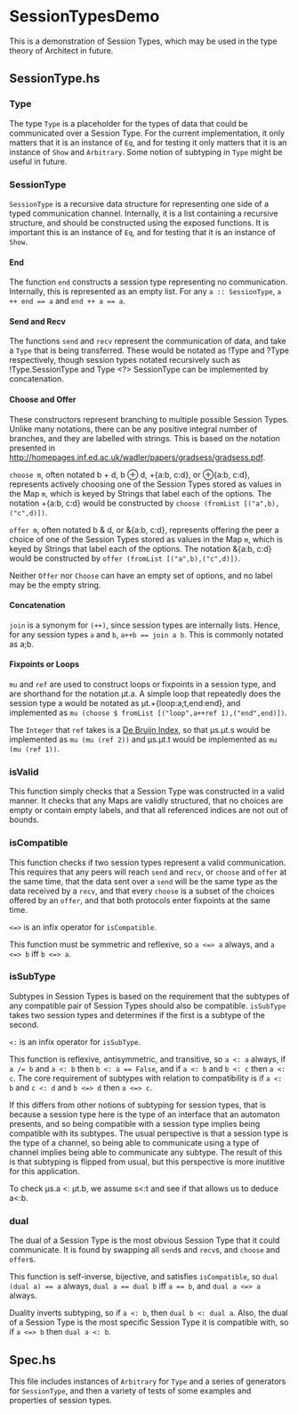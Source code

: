 # SessionTypesDemo

This is a demonstration of Session Types, which may be used in the type theory of Architect in future.

## SessionType.hs

### Type

The type `Type` is a placeholder for the types of data that could be communicated over a Session Type. For the current implementation, it only matters that it is an instance of `Eq`, and for testing it only matters that it is an instance of `Show` and `Arbitrary`. Some notion of subtyping in `Type` might be useful in future.

### SessionType

`SessionType` is a recursive data structure for representing one side of a typed communication channel. Internally, it is a list containing a recursive structure, and should be constructed using the exposed functions. It is important this is an instance of `Eq`, and for testing that it is an instance of `Show`.

#### End

The function `end` constructs a session type representing no communication. Internally, this is represented as an empty list. For any `a :: SessionType`, `a ++ end == a` and `end ++ a == a`.

#### Send and Recv

The functions `send` and `recv` represent the communication of data, and take a `Type` that is being transferred. These would be notated as !Type and ?Type respectively, though session types notated recursively such as !Type.SessionType and Type <?> SessionType can be implemented by concatenation.

#### Choose and Offer

These constructors represent branching to multiple possible Session Types. Unlike many notations, there can be any positive integral number of branches, and they are labelled with strings. This is based on the notation presented in http://homepages.inf.ed.ac.uk/wadler/papers/gradsess/gradsess.pdf.

`choose m`, often notated b + d, b ⊕ d, +{a:b, c:d}, or ⊕{a:b, c:d}, represents actively choosing one of the Session Types stored as values in the Map `m`, which is keyed by Strings that label each of the options. The notation +{a:b, c:d} would be constructed by `choose (fromList [("a",b),("c",d)])`.

`offer m`, often notated b & d, or &{a:b, c:d}, represents offering the peer a choice of one of the Session Types stored as values in the Map `m`, which is keyed by Strings that label each of the options. The notation &{a:b, c:d} would be constructed by `offer (fromList [("a",b),("c",d)])`.

Neither `Offer` nor `Choose` can have an empty set of options, and no label may be the empty string.

<!-- TODO

#### Example Session Types

 -->

#### Concatenation

`join` is a synonym for `(++)`, since session types are internally lists. Hence, for any session types `a` and `b`, `a++b == join a b`. This is commonly notated as a;b.

#### Fixpoints or Loops

`mu` and `ref` are used to construct loops or fixpoints in a session type, and are shorthand for the notation µt.a. A simple loop that repeatedly does the session type a would be notated as µt.+{loop:a;t,end:end}, and implemented as `mu (choose $ fromList [("loop",a++ref 1),("end",end)])`.

The `Integer` that `ref` takes is a [De Bruijn Index](https://en.wikipedia.org/wiki/De_Bruijn_index), so that µs.µt.s would be implemented as `mu (mu (ref 2))` and µs.µt.t would be implemented as `mu (mu (ref 1))`.

### isValid

This function simply checks that a Session Type was constructed in a valid manner. It checks that any Maps are validly structured, that no choices are empty or contain empty labels, and that all referenced indices are not out of bounds.

### isCompatible

This function checks if two session types represent a valid communication. This requires that any peers will reach `send` and `recv`, or `choose` and `offer` at the same time, that the data sent over a `send` will be the same type as the data received by a `recv`, and that every `choose` is a subset of the choices offered by an `offer`, and that both protocols enter fixpoints at the same time.

`<=>` is an infix operator for `isCompatible`.

This function must be symmetric and reflexive, so `a <=> a` always, and `a <=> b` iff `b <=> a`.

### isSubType

Subtypes in Session Types is based on the requirement that the subtypes of any compatible pair of Session Types should also be compatible. `isSubType` takes two session types and determines if the first is a subtype of the second.

`<:` is an infix operator for `isSubType`.

This function is reflexive, antisymmetric, and transitive, so `a <: a` always, if `a /= b` and `a <: b` then `b <: a == False`, and if `a <: b` and `b <: c` then `a <: c`. The core requirement of subtypes with relation to compatibility is if `a <: b` and `c <: d` and `b <=> d` then `a <=> c`.

If this differs from other notions of subtyping for session types, that is because a session type here is the type of an interface that an automaton presents, and so being compatible with a session type implies being compatible with its subtypes. The usual perspective is that a session type is the type of a channel, so being able to communicate using a type of channel implies being able to communicate any subtype. The result of this is that subtyping is flipped from usual, but this perspective is more inutitive for this application.

To check µs.a <: µt.b, we assume s<:t and see if that allows us to deduce a<:b.

### dual

The dual of a Session Type is the most obvious Session Type that it could communicate. It is found by swapping all `send`s and `recv`s, and `choose` and `offer`s.

This function is self-inverse, bijective, and satisfies `isCompatible`, so `dual (dual a) == a` always, `dual a == dual b` iff `a == b`, and `dual a <=> a` always.

Duality inverts subtyping, so if `a <: b`, then `dual b <: dual a`. Also, the dual of a Session Type is the most specific Session Type it is compatible with, so if `a <=> b` then `dual a <: b`.

<!--

### union, strictUnion and smartUnion

These functions represent combining multiple Session Types into one that has all the capabilities of the original. It would require some sort of combinator to decide which Session Type to communicate with, and the three functions represent varying amounts of complexity required in the combinator. The function will return `Nothing` if the Session Types cannot be merged.

These functions must be commutative and associative.

#### strictUnion

This function represents a combinator that looks at the first messages only, and can determine exactly one peer that can handle that request. `strictUnion a a` will always be `Nothing`.

#### smartUnion

This function represents a combinator that looks at some of the first messages, where no data is ever sent or received, and can determine some peers that can handle that request. Since multiple peers might be able to handle a request, it can do some degree of load balancing.

`smartUnion` will work whenever `strictUnion` does and act in the same way, so if `isJust (strictUnion a b)` then `strictUnion a b == smartUnion a b`. Also, `strictUnion a a == Just a`.

#### union

This function represents a combinator that looks at all of the messages, including storing any sent data, and may have to switch which peer is handling those messages multiple times throughout the communication. This combinator may be impossible to implement, such as if the responses by different peers are different and affect which branch is chosen.

`union` will work whenever `smartUnion` does and act in the same way, so if `isJust (smartUnion a b)`, then `smartUnion a b == union a b`.

#### simpleUnion

This function uses the builtin `Offer` constructor to union multiple session types. It has no nice properties.

-->

## Spec.hs

This file includes instances of `Arbitrary` for `Type` and a series of generators for `SessionType`, and then a variety of tests of some examples and properties of session types.
